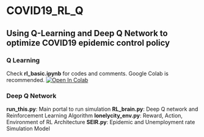 # COVID19_RL_Q
## Using Q-Learning and Deep Q Network to optimize COVID19 epidemic control policy

### Q Learning
Check __rl_basic.ipynb__ for codes and comments. Google Colab is recommended.
[![Open In Colab](https://colab.research.google.com/assets/colab-badge.svg)](https://github.com/yifax/COVID19_RL_Q/blob/master/rl_basic.ipynb)

### Deep Q Network
__run_this.py__:  Main portal to run simulation
__RL_brain.py__:  Deep Q network and Reinforcement Learning Algorithm
__lonelycity_env.py__:  Reward, Action, Environment of RL Architecture
__SEIR.py__:  Epidemic and Unemployment rate Simulation Model
